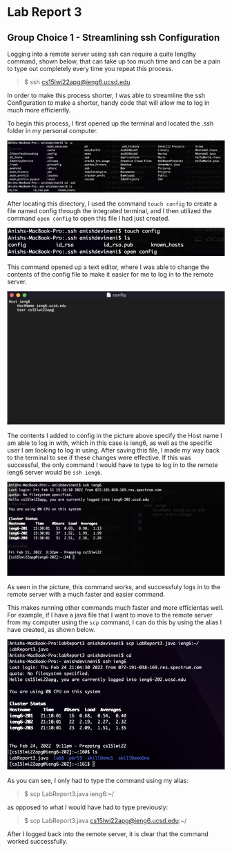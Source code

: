 # Lab Report 3

## Group Choice 1 - Streamlining ssh Configuration

Logging into a remote server using ssh can require a quite lengthy command, shown below, that can take up too much time and can be a pain to type out completely every time you repeat this process. 

 > $ ssh cs15lwi22apg@ieng6.ucsd.edu

 In order to make this process shorter, I was able to streamline the ssh Configuration to make a shorter, handy code that will allow me to log in much more efficiently.

 To begin this process, I first opened up the terminal and located the .ssh folder in my personal computer.

 ![Image](img/Lab-Report-3-cd-.SSH.png)

After locating this directory, I used the command `touch config` to create a file named config through the integrated terminal, and I then utilized the command `open config` to open this file I had just created.

![Image](img/Lab-Report-3-Creating-Config.png)

This command opened up a text editor, where I was able to change the contents of the config file to make it easier for me to log in to the remote server.

![Image](/img/Lab-Report-3-Changing-Config.png)

The contents I added to config in the picture above specify the Host name I am able to log in with, which in this case is ieng6, as well as the specific user I am looking to log in using. After saving this file, I made my way back to the terminal to see if these changes were effective. If this was successful, the only command I would have to type to log in to the remote ieng6 server would be `ssh ieng6`.

![Image](/img/Lab-Report-3-ssh-ieng6.png)

As seen in the picture, this command works, and successfuly logs in to the remote server with a much faster and easier command.

This makes running other commands much faster and more efficientas well. For example, if I have a java file that I want to move to the remote server from my computer using the `scp` command, I can do this by using the alias I have created, as shown below.

![Image](/img/scp-using-alias.png)

As you can see, I only had to type the command using my alias:

 > $ scp LabReport3.java ieng6:~/

 as opposed to what I would have had to type previously:

  > $ scp LabReport3.java cs15lwi22apg@ieng6.ucsd.edu:~/

  After I logged back into the remote server, it is clear that the command worked successfully.